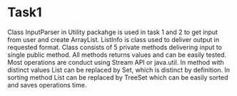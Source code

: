 # Task1
Class InputParser in Utility packahge is used in task 1 and 2 to get input from user and create ArrayList. 
ListInfo is class used to deliver output in requested format. Class consists of 5 private methods delivering input to single public method. All methods returns values and can be easily tested. Most operations are conduct using Stream API or java.util.
In method with distinct values List can be replaced by Set, which is distinct by definition. 
In sorting method List can be replaced by TreeSet which can be easily sorted and saves operations time.
